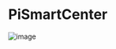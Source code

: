 # PiSmartCenter

![image](https://github.com/to9/PiSmartCenter/tree/master/images/PiSmartCenter.png)
